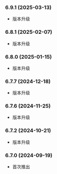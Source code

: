 ### 6.9.1 (2025-03-13)

- 版本升级

### 6.8.1 (2025-02-07)

- 版本升级

### 6.8.0 (2025-01-15)

- 版本升级

### 6.7.7 (2024-12-18)

- 版本升级

### 6.7.6 (2024-11-25)

- 版本升级 

### 6.7.2 (2024-10-21)

- 版本升级 

### 6.7.0 (2024-09-19)

- 首次推出